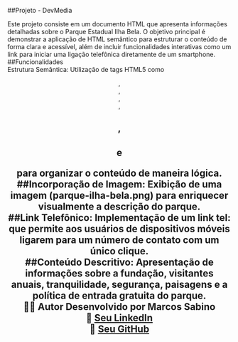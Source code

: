 ##Projeto - DevMedia
<BR>

Este projeto consiste em um documento HTML que apresenta informações detalhadas sobre o Parque Estadual Ilha Bela.
O objetivo principal é demonstrar a aplicação de HTML semântico para estruturar o conteúdo de forma clara e acessível, além de incluir funcionalidades interativas como um link para iniciar uma ligação telefônica diretamente de um smartphone.
<BR>
##Funcionalidades
<BR>
Estrutura Semântica: Utilização de tags HTML5 como <header>, <main>, <section>, <footer>, <h1>, <h2> e <p> para organizar o conteúdo de maneira lógica.
<BR>
##Incorporação de Imagem: Exibição de uma imagem (parque-ilha-bela.png) para enriquecer visualmente a descrição do parque.
<BR>
##Link Telefônico: Implementação de um link tel: que permite aos usuários de dispositivos móveis ligarem para um número de contato com um único clique.
<BR>
##Conteúdo Descritivo: Apresentação de informações sobre a fundação, visitantes anuais, tranquilidade, segurança, paisagens e a política de entrada gratuita do parque.
<BR>
🧑‍💻 Autor
Desenvolvido por Marcos Sabino  
🔗 [Seu LinkedIn](https://www.linkedin.com/in/marcos-sabino-90b1b5a5/)  
🐙 [Seu GitHub](https://github.com/MaSabino74)

